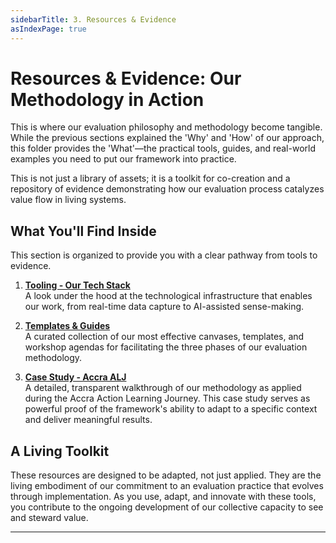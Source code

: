 ```yaml
---
sidebarTitle: 3. Resources & Evidence
asIndexPage: true
---
```

# **Resources & Evidence: Our Methodology in Action**

This is where our evaluation philosophy and methodology become tangible. While the previous sections explained the 'Why' and 'How' of our approach, this folder provides the 'What'—the practical tools, guides, and real-world examples you need to put our framework into practice.

This is not just a library of assets; it is a toolkit for co-creation and a repository of evidence demonstrating how our evaluation process catalyzes value flow in living systems.

## **What You'll Find Inside**

This section is organized to provide you with a clear pathway from tools to evidence.

1. **[Tooling - Our Tech Stack](obsidian://open?vault=New&file=content%2Fprocesses%2Fevaluation%2F3.%20Resources%20%26%20Evidence%2Fa.%20Tooling)**  
    A look under the hood at the technological infrastructure that enables our work, from real-time data capture to AI-assisted sense-making.
    
2. **[Templates & Guides](obsidian://open?vault=New&file=content%2Fprocesses%2Fevaluation%2F3.%20Resources%20%26%20Evidence%2Fb.%20Templates%20%26%20Guides)**  
    A curated collection of our most effective canvases, templates, and workshop agendas for facilitating the three phases of our evaluation methodology.
    
3. **[Case Study - Accra ALJ](obsidian://open?vault=New&file=content%2Fprocesses%2Fevaluation%2F3.%20Resources%20%26%20Evidence%2Fc.%20Accra%20ALJ)**  
    A detailed, transparent walkthrough of our methodology as applied during the Accra Action Learning Journey. This case study serves as powerful proof of the framework's ability to adapt to a specific context and deliver meaningful results.
    

## **A Living Toolkit**

These resources are designed to be adapted, not just applied. They are the living embodiment of our commitment to an evaluation practice that evolves through implementation. As you use, adapt, and innovate with these tools, you contribute to the ongoing development of our collective capacity to see and steward value.

---

